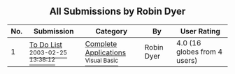 ﻿<div align="center">

## All Submissions by Robin Dyer

</div>

No.  | Submission | Category | By   | User Rating
---- | ---------- | -------- | ---- | -----------
1 | [To Do List<br /><sup>2003-02-25 13:38:12</sup>](https://github.com/Planet-Source-Code/robin-dyer-to-do-list__1-43705) | [Complete Applications<br /><sup>Visual Basic</sup>](../ByCategory/complete-applications__1-27.md) | Robin Dyer | 4.0 (16 globes from 4 users)
